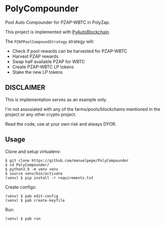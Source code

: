 # PolyCompounder

Pool Auto Compounder for PZAP-WBTC in PolyZap.

This project is implemented with [PyAutoBlockchain](https://github.com/manuelpepe/PyAutoBlockchain).

The `PZAPPoolCompoundStrategy` strategy will:

* Check if pool rewards can be harvested for PZAP-WBTC
* Harvest PZAP rewards
* Swap half available PZAP for WBTC
* Create PZAP-WBTC LP tokens
* Stake the new LP tokens

## DISCLAIMER

This is implementation serves as an example only.

I'm not assosiated with any of the farms/pools/blockchains mentioned in the project or any other crypto project.

Read the code, use at your own risk and always DYOR.


## Usage

Clone and setup virtualenv:
```
$ git clone https://github.com/manuelpepe/PolyCompounder
$ cd PolyCompounder/
$ python3.9 -m venv venv
$ source venv/bin/activate
(venv) $ pip install -r requirements.txt
```

Create configs:
```
(venv) $ pab edit-config
(venv) $ pab create-keyfile
```

Run:
```
(venv) $ pab run
```
